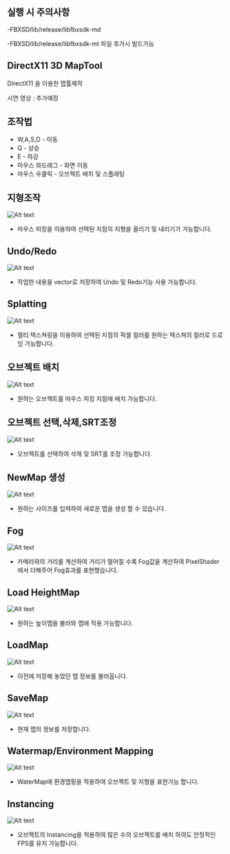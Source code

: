 ## 실행 시 주의사항
-FBXSD/lib/release/libfbxsdk-md

-FBXSD/lib/release/libfbxsdk-mt
파일 추가시 빌드가능


## DirectX11 3D MapTool
  
DirectX11 을 이용한 맵툴제작

시연 영상 : 추가예정

## 조작법

* W,A,S,D - 이동
* Q - 상승
* E  - 하강
* 마우스 좌드래그 - 화면 이동
* 마우스 우클릭  - 오브젝트 배치 및 스플래팅  

## 지형조작

![Alt text](ReadmeImage/1.gif)
* 마우스 피킹을 이용하여 선택된 지점의 지형을 올리기 및 내리기가 가능합니다.
  
## Undo/Redo  
![Alt text](ReadmeImage/2.gif)
* 작업한 내용을 vector로 저장하여 Undo 및 Redo기능 사용 가능합니다.
## Splatting
![Alt text](ReadmeImage/3.gif)
* 멀티 텍스쳐링을 이용하여 선택된 지점의 픽셀 컬러를 원하는 텍스쳐의 컬러로 드로잉 가능합니다.

## 오브젝트 배치
![Alt text](ReadmeImage/4.gif)
* 원하는 오브젝트를 마우스 피킹 지점에 배치 가능합니다.

## 오브젝트 선택,삭제,SRT조정
![Alt text](ReadmeImage/5.gif)
* 오브젝트를 선택하여 삭제 및 SRT를 조정 가능합니다.
  
## NewMap 생성
![Alt text](ReadmeImage/6.gif)
* 원하는 사이즈를 입력하여 새로운 맵을 생성 할 수 있습니다.

## Fog
![Alt text](ReadmeImage/7.gif)
* 카메라와의 거리를 계산하여 거리가 멀어질 수록
  Fog값을 계산하여 PixelShader에서 더해주어 
  Fog효과를 표현했습니다.

## Load HeightMap
![Alt text](ReadmeImage/8.gif)
* 원하는 높이맵을 불러와 맵에 적용 가능합니다.

## LoadMap
![Alt text](ReadmeImage/9.gif)
* 이전에 저장해 놓았던 맵 정보를 불러옵니다.

## SaveMap
![Alt text](ReadmeImage/10.gif)
* 현재 맵의 정보를 저장합니다.

## Watermap/Environment Mapping
![Alt text](ReadmeImage/11.gif)
* WaterMap에 환경맵핑을 적용하여 오브젝트 및 지형을 표현가능 합니다.
## Instancing
![Alt text](ReadmeImage/12.gif)
* 오브젝트의 Instancing을 적용하여 많은 수의 오브젝트를 배치 하여도 안정적인 FPS를 유지 가능합니다.
